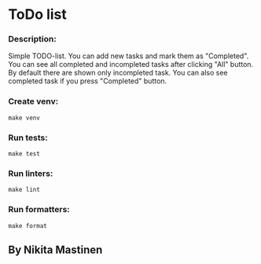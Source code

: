 # ToDo list

### Description:
Simple TODO-list.
You can add new tasks and mark them as "Completed".
 You can see all completed and incompleted tasks after clicking "All" button.
  By default there are shown only incompleted task.
   You can also see completed task if you press "Completed" button.
    
### Create venv:
    make venv

### Run tests:
    make test
    
### Run linters:
    make lint
    
### Run formatters:
    make format

## By Nikita Mastinen
